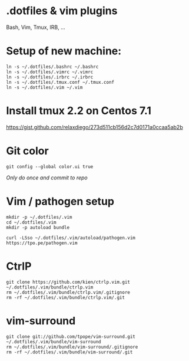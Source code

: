 # .dotfiles & vim plugins
Bash, Vim, Tmux, IRB, ...

# Setup of new machine:

```
ln -s ~/.dotfiles/.bashrc ~/.bashrc
ln -s ~/.dotfiles/.vimrc ~/.vimrc
ln -s ~/.dotfiles/.irbrc ~/.irbrc
ln -s ~/.dotfiles/.tmux.conf ~/.tmux.conf
ln -s ~/.dotfiles/.vim ~/.vim
```

# Install tmux 2.2 on Centos 7.1
https://gist.github.com/relaxdiego/273d511cb156d2c7d0171a0ccaa5ab2b

# Git color
`git config --global color.ui true`

*Only do once and commit to repo*

# Vim / pathogen setup
```
mkdir -p ~/.dotfiles/.vim
cd ~/.dotfiles/.vim
mkdir -p autoload bundle

curl -LSso ~/.dotfiles/.vim/autoload/pathogen.vim https://tpo.pe/pathogen.vim
```

# CtrlP
```
git clone https://github.com/kien/ctrlp.vim.git ~/.dotfiles/.vim/bundle/ctrlp.vim
rm ~/.dotfiles/.vim/bundle/ctrlp.vim/.gitignore
rm -rf ~/.dotfiles/.vim/bundle/ctrlp.vim/.git
```

# vim-surround
```
git clone git://github.com/tpope/vim-surround.git ~/.dotfiles/.vim/bundle/vim-surround
rm ~/.dotfiles/.vim/bundle/vim-surround/.gitignore
rm -rf ~/.dotfiles/.vim/bundle/vim-surround/.git
```
